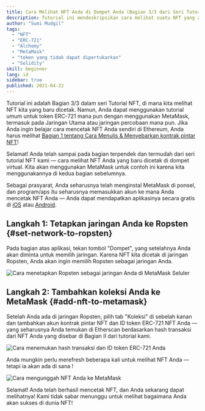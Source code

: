 ```yaml
---
title: Cara Melihat NFT Anda di Dompet Anda (Bagian 3/3 dari Seri Tutorial NFT)
description: Tutorial ini mendeskripsikan cara melihat suatu NFT yang ada di MetaMask!
author: "Sumi Mudgil"
tags:
  - "NFT"
  - "ERC-721"
  - "Alchemy"
  - "MetaMask"
  - "token yang tidak dapat dipertukarkan"
  - "Solidity"
skill: beginner
lang: id
sidebar: true
published: 2021-04-22
---
```


Tutorial ini adalah Bagian 3/3 dalam seri Tutorial NFT, di mana kita melihat NFT kita yang baru dicetak. Namun, Anda dapat menggunakan tutorial umum untuk token ERC-721 mana pun dengan menggunakan MetaMask, termasuk pada Jaringan Utama atau jaringan percobaan mana pun. Jika Anda ingin belajar cara mencetak NFT Anda sendiri di Ethereum, Anda harus melihat [Bagian 1 tentang Cara Menulis & Menyebarkan kontrak pintar NFT](/developers/tutorials/how-to-write-and-deploy-an-nft)!

Selamat! Anda telah sampai pada bagian terpendek dan termudah dari seri tutorial NFT kami — cara melihat NFT Anda yang baru dicetak di dompet virtual. Kita akan menggunakan MetaMask untuk contoh ini karena kita menggunakannya di kedua bagian sebelumnya.

Sebagai prasyarat, Anda seharusnya telah menginstal MetaMask di ponsel, dan program/aps itu seharusnya memasukkan akun ke mana Anda mencetak NFT Anda — Anda dapat mendapatkan aplikasinya secara gratis di [iOS](https://apps.apple.com/us/app/metamask-blockchain-wallet/id1438144202) atau [Android](https://play.google.com/store/apps/details?id=io.metamask&hl=en_US&gl=US).

## Langkah 1: Tetapkan jaringan Anda ke Ropsten {#set-network-to-ropsten}

Pada bagian atas aplikasi, tekan tombol "Dompet", yang setelahnya Anda akan diminta untuk memilih jaringan. Karena NFT kita dicetak di jaringan Ropsten, Anda akan ingin memilih Ropsten sebagai jaringan Anda.

![Cara menetapkan Ropsten sebagai jaringan Anda di MetaMask Seluler](./ropstenMetamask.gif)

## Langkah 2: Tambahkan koleksi Anda ke MetaMask {#add-nft-to-metamask}

Setelah Anda ada di jaringan Ropsten, pilih tab "Koleksi" di sebelah kanan dan tambahkan akun kontrak pintar NFT dan ID token ERC-721 NFT Anda — yang seharusnya Anda temukan di Etherscan berdasarkan hash transaksi dari NFT Anda yang disebar di Bagian II dari tutorial kami.

![Cara menemukan hash transaksi dan ID token ERC-721 Anda](./findNFTEtherscan.png)

Anda mungkin perlu merefresh beberapa kali untuk melihat NFT Anda — tetapi ia akan ada di sana <Emoji text="😄" size={1} />!

![Cara mengunggah NFT Anda ke MetaMask](./findNFTMetamask.gif)

Selamat! Anda telah berhasil mencetak NFT, dan Anda sekarang dapat melihatnya! Kami tidak sabar menunggu untuk melihat bagaimana Anda akan sukses di dunia NFT!
